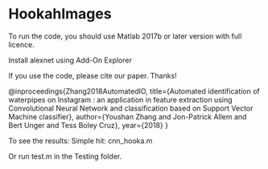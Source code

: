 # HookahImages


To run the code, you should use Matlab 2017b or later version with full licence.


Install alexnet using Add-On Explorer


If you use the code, please cite our paper. Thanks!

@inproceedings{Zhang2018AutomatedIO,
  title={Automated identification of waterpipes on Instagram : an application in feature extraction using Convolutional Neural Network and classification based on Support Vector Machine classifier},
  author={Youshan Zhang and Jon-Patrick Allem and Bert Unger and Tess Boley Cruz},
  year={2018}
}


To see the results:
Simple hit:
cnn_hooka.m

Or run test.m in the Testing folder.
